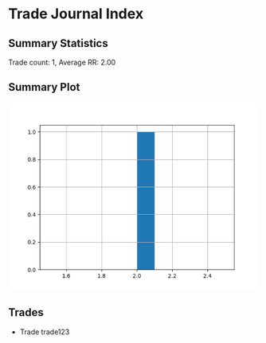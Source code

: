 # Trade Journal Index
## Summary Statistics
Trade count: 1, Average RR: 2.00
## Summary Plot
![Summary Plot](summary_plot.png)
## Trades
- Trade trade123